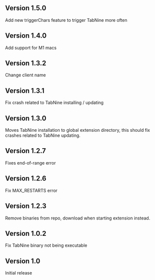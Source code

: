 ## Version 1.5.0

Add new triggerChars feature to trigger TabNine more often

## Version 1.4.0

Add support for M1 macs

## Version 1.3.2

Change client name

## Version 1.3.1

Fix crash related to TabNine installing / updating

## Version 1.3.0

Moves TabNine installation to global extension directory, this should fix crashes related to TabNine updating.

## Version 1.2.7

Fixes end-of-range error

## Version 1.2.6

Fix MAX_RESTARTS error

## Version 1.2.3

Remove binaries from repo, download when starting extension instead.

## Version 1.0.2

Fix TabNine binary not being executable

## Version 1.0

Initial release
